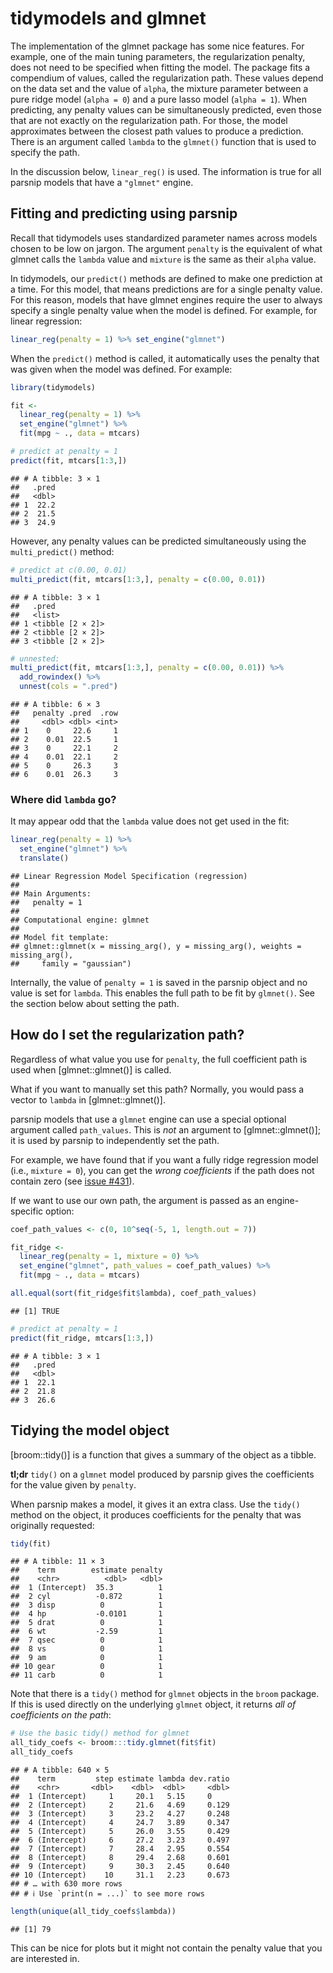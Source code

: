 


# tidymodels and glmnet

The implementation of the glmnet package has some nice features. For example, one of the main tuning parameters, the regularization penalty,  does not need to be specified when fitting the model. The package fits a compendium of values, called the regularization path. These values depend on the data set and the value of `alpha`, the mixture parameter between a pure ridge model (`alpha = 0`) and a pure lasso model (`alpha = 1`). When predicting, any penalty values can be simultaneously predicted, even those that are not exactly on the regularization path. For those, the model approximates between the closest path values to produce a prediction. There is an argument called `lambda` to the `glmnet()` function that is used to specify the path. 

In the discussion below, `linear_reg()` is used. The information is true for all parsnip models that have a `"glmnet"` engine. 

## Fitting and predicting using parsnip

Recall that tidymodels uses standardized parameter names across models chosen to be low on jargon. The argument `penalty` is the equivalent of what glmnet calls the `lambda` value and `mixture` is the same as their `alpha` value. 

In tidymodels, our `predict()` methods are defined to make one prediction at a time. For this model, that means predictions are for a single penalty value. For this reason, models that have glmnet engines require the user to always specify a single penalty value when the model is defined. For example, for linear regression: 

```r
linear_reg(penalty = 1) %>% set_engine("glmnet")
```

When the `predict()` method is called, it automatically uses the penalty that was given when the model was defined. For example: 



```r
library(tidymodels)

fit <- 
  linear_reg(penalty = 1) %>% 
  set_engine("glmnet") %>% 
  fit(mpg ~ ., data = mtcars)

# predict at penalty = 1
predict(fit, mtcars[1:3,])
```

```
## # A tibble: 3 × 1
##   .pred
##   <dbl>
## 1  22.2
## 2  21.5
## 3  24.9
```

However, any penalty values can be predicted simultaneously using the `multi_predict()` method: 


```r
# predict at c(0.00, 0.01)
multi_predict(fit, mtcars[1:3,], penalty = c(0.00, 0.01))
```

```
## # A tibble: 3 × 1
##   .pred           
##   <list>          
## 1 <tibble [2 × 2]>
## 2 <tibble [2 × 2]>
## 3 <tibble [2 × 2]>
```

```r
# unnested:
multi_predict(fit, mtcars[1:3,], penalty = c(0.00, 0.01)) %>% 
  add_rowindex() %>% 
  unnest(cols = ".pred")
```

```
## # A tibble: 6 × 3
##   penalty .pred  .row
##     <dbl> <dbl> <int>
## 1    0     22.6     1
## 2    0.01  22.5     1
## 3    0     22.1     2
## 4    0.01  22.1     2
## 5    0     26.3     3
## 6    0.01  26.3     3
```

### Where did `lambda` go? 

It may appear odd that the `lambda` value does not get used in the fit: 


```r
linear_reg(penalty = 1) %>% 
  set_engine("glmnet") %>% 
  translate()
```

```
## Linear Regression Model Specification (regression)
## 
## Main Arguments:
##   penalty = 1
## 
## Computational engine: glmnet 
## 
## Model fit template:
## glmnet::glmnet(x = missing_arg(), y = missing_arg(), weights = missing_arg(), 
##     family = "gaussian")
```

Internally, the value of `penalty = 1` is saved in the parsnip object and no value is set for `lambda`. This enables the full path to be fit by `glmnet()`. See the section below about setting the path. 

## How do I set the regularization path? 

Regardless of what value you use for `penalty`, the full coefficient path is used when [glmnet::glmnet()] is called. 

What if you want to manually set this path? Normally, you would pass a vector to `lambda` in [glmnet::glmnet()]. 

parsnip models that use a `glmnet` engine can use a special optional argument called `path_values`. This is _not_ an argument to [glmnet::glmnet()]; it is used by parsnip to independently set the path. 

For example, we have found that if you want a fully ridge regression model (i.e., `mixture = 0`), you can get the _wrong coefficients_ if the path does not contain zero (see [issue #431](https://github.com/tidymodels/parsnip/issues/431#issuecomment-782883848)). 

If we want to use our own path, the argument is passed as an engine-specific option:


```r
coef_path_values <- c(0, 10^seq(-5, 1, length.out = 7))

fit_ridge <- 
  linear_reg(penalty = 1, mixture = 0) %>% 
  set_engine("glmnet", path_values = coef_path_values) %>% 
  fit(mpg ~ ., data = mtcars)

all.equal(sort(fit_ridge$fit$lambda), coef_path_values)
```

```
## [1] TRUE
```

```r
# predict at penalty = 1
predict(fit_ridge, mtcars[1:3,])
```

```
## # A tibble: 3 × 1
##   .pred
##   <dbl>
## 1  22.1
## 2  21.8
## 3  26.6
```

## Tidying the model object

[broom::tidy()] is a function that gives a summary of the object as a tibble. 

**tl;dr** `tidy()` on a `glmnet` model produced by parsnip gives the coefficients for the value given by `penalty`. 

When parsnip makes a model, it gives it an extra class. Use the `tidy()` method on the object, it produces coefficients for the penalty that was originally requested: 


```r
tidy(fit)
```

```
## # A tibble: 11 × 3
##    term        estimate penalty
##    <chr>          <dbl>   <dbl>
##  1 (Intercept)  35.3          1
##  2 cyl          -0.872        1
##  3 disp          0            1
##  4 hp           -0.0101       1
##  5 drat          0            1
##  6 wt           -2.59         1
##  7 qsec          0            1
##  8 vs            0            1
##  9 am            0            1
## 10 gear          0            1
## 11 carb          0            1
```

Note that there is a `tidy()` method for `glmnet` objects in the `broom` package. If this is used directly on the underlying `glmnet` object, it returns _all of coefficients on the path_:


```r
# Use the basic tidy() method for glmnet
all_tidy_coefs <- broom:::tidy.glmnet(fit$fit)
all_tidy_coefs
```

```
## # A tibble: 640 × 5
##    term         step estimate lambda dev.ratio
##    <chr>       <dbl>    <dbl>  <dbl>     <dbl>
##  1 (Intercept)     1     20.1   5.15     0    
##  2 (Intercept)     2     21.6   4.69     0.129
##  3 (Intercept)     3     23.2   4.27     0.248
##  4 (Intercept)     4     24.7   3.89     0.347
##  5 (Intercept)     5     26.0   3.55     0.429
##  6 (Intercept)     6     27.2   3.23     0.497
##  7 (Intercept)     7     28.4   2.95     0.554
##  8 (Intercept)     8     29.4   2.68     0.601
##  9 (Intercept)     9     30.3   2.45     0.640
## 10 (Intercept)    10     31.1   2.23     0.673
## # … with 630 more rows
## # ℹ Use `print(n = ...)` to see more rows
```

```r
length(unique(all_tidy_coefs$lambda))
```

```
## [1] 79
```

This can be nice for plots but it might not contain the penalty value that you are interested in. 
